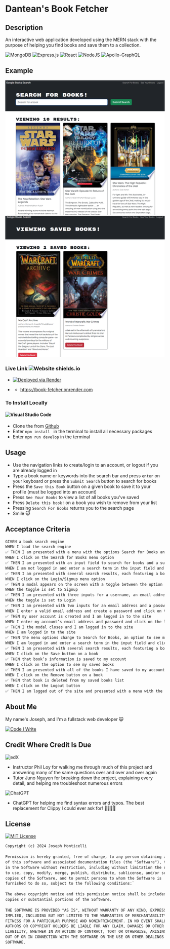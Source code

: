 # Dantean's Book Fetcher

## Description

An interactive web application developed using the MERN stack with the purpose of helping you find books and save them to a collection. 

![MongoDB](https://img.shields.io/badge/MongoDB-%234ea94b.svg?style=for-the-badge&logo=mongodb&logoColor=white)
![Express.js](https://img.shields.io/badge/express.js-%23404d59.svg?style=for-the-badge&logo=express&logoColor=%2361DAFB)
![React](https://img.shields.io/badge/react-%2320232a.svg?style=for-the-badge&logo=react&logoColor=%2361DAFB)
![NodeJS](https://img.shields.io/badge/node.js-6DA55F?style=for-the-badge&logo=node.js&logoColor=white)
![Apollo-GraphQL](https://img.shields.io/badge/-ApolloGraphQL-311C87?style=for-the-badge&logo=apollo-graphql)

## Example

![Example 1](/assets/ss1.png)
![Example 2](/assets/ss2.png)

### Live Link ![Website shields.io](https://img.shields.io/website-up-down-green-red/http/shields.io.svg)


- [![Deployed via Render](https://img.shields.io/badge/Render-%46E3B7.svg?style=for-the-badge&logo=render&logoColor=white)](https://book-fetcher.onrender.com)

- -  https://book-fetcher.onrender.com

### To Install Locally


#### ![Visual Studio Code](https://img.shields.io/badge/Visual%20Studio%20Code-0078d7.svg?style=for-the-badge&logo=visual-studio-code&logoColor=white)
- Clone the from [Github](http://www.github.com/dantean/book-fetcher)
- Enter `npm install ` in the terminal to install all necessary packages
- Enter `npm run develop` in the terminal

## Usage

- Use the navigation links to create/login to an account, or logout if you are already logged in
- Type a book name or keywords into the search bar and press `enter` on your keyboard or press the `Submit Search` button to search for books
- Press the `Save this Book` button on a given book to save it to your profile (must be logged into an account)
- Press `See Your Books` to view a list of all books you've saved
- Press `Delete this book!` on a book you wish to remove from your list
- Pressing `Search For Books` returns you to the search page
-  Smile 😺

## Acceptance Criteria

```md
GIVEN a book search engine
WHEN I load the search engine
✅ THEN I am presented with a menu with the options Search for Books and Login/Signup and an input field to search for books and a submit button
WHEN I click on the Search for Books menu option
✅ THEN I am presented with an input field to search for books and a submit button
WHEN I am not logged in and enter a search term in the input field and click the submit button
✅ THEN I am presented with several search results, each featuring a book’s title, author, description, image, and a link to that book on the Google Books site
WHEN I click on the Login/Signup menu option
✅ THEN a modal appears on the screen with a toggle between the option to log in or sign up
WHEN the toggle is set to Signup
✅ THEN I am presented with three inputs for a username, an email address, and a password, and a signup button
WHEN the toggle is set to Login
✅ THEN I am presented with two inputs for an email address and a password and login button
WHEN I enter a valid email address and create a password and click on the signup button
✅ THEN my user account is created and I am logged in to the site
WHEN I enter my account’s email address and password and click on the login button
✅ THEN I the modal closes and I am logged in to the site
WHEN I am logged in to the site
✅ THEN the menu options change to Search for Books, an option to see my saved books, and Logout
WHEN I am logged in and enter a search term in the input field and click the submit button
✅ THEN I am presented with several search results, each featuring a book’s title, author, description, image, and a link to that book on the Google Books site and a button to save a book to my account
WHEN I click on the Save button on a book
✅ THEN that book’s information is saved to my account
WHEN I click on the option to see my saved books
✅ THEN I am presented with all of the books I have saved to my account, each featuring the book’s title, author, description, image, and a link to that book on the Google Books site and a button to remove a book from my account
WHEN I click on the Remove button on a book
✅ THEN that book is deleted from my saved books list
WHEN I click on the Logout button
✅ THEN I am logged out of the site and presented with a menu with the options Search for Books and Login/Signup and an input field to search for books and a submit button  
```

## About Me

My name's Joseph, and I'm a fullstack web developer 😺

<a href="http://github.com/dantean">![Code I Write](https://img.shields.io/badge/github-%23121011.svg?style=for-the-badge&logo=github&logoColor=white)
</a> 

## Credit Where Credit Is Due

![edX](https://img.shields.io/badge/edX-%2302262B.svg?style=for-the-badge&logo=edX&logoColor=white)

- Instructor Phil Loy for walking me through much of this project and answering many of the same questions over and over and over again
- Tutor Juno Nguyen for breaking down the project, explaining every detail, and helping me troubleshoot numerous errors


![ChatGPT](https://img.shields.io/badge/chatGPT-74aa9c?style=for-the-badge&logo=openai&logoColor=white)
- ChatGPT for helping me find syntax errors and typos. The best replacement for Clippy I could ever ask for! 📎📎📎📎

## License

[![MIT License](https://img.shields.io/badge/License-MIT-yellow.svg)](./LICENSE) 

```md
Copyright (c) 2024 Joseph Monticelli

Permission is hereby granted, free of charge, to any person obtaining a copy
of this software and associated documentation files (the "Software"), to deal
in the Software without restriction, including without limitation the rights
to use, copy, modify, merge, publish, distribute, sublicense, and/or sell
copies of the Software, and to permit persons to whom the Software is
furnished to do so, subject to the following conditions:`

The above copyright notice and this permission notice shall be included in all
copies or substantial portions of the Software.

THE SOFTWARE IS PROVIDED "AS IS", WITHOUT WARRANTY OF ANY KIND, EXPRESS OR
IMPLIED, INCLUDING BUT NOT LIMITED TO THE WARRANTIES OF MERCHANTABILITY,
FITNESS FOR A PARTICULAR PURPOSE AND NONINFRINGEMENT. IN NO EVENT SHALL THE
AUTHORS OR COPYRIGHT HOLDERS BE LIABLE FOR ANY CLAIM, DAMAGES OR OTHER
LIABILITY, WHETHER IN AN ACTION OF CONTRACT, TORT OR OTHERWISE, ARISING FROM,
OUT OF OR IN CONNECTION WITH THE SOFTWARE OR THE USE OR OTHER DEALINGS IN THE
SOFTWARE.
```